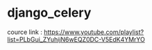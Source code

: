 # django_celery
cource link : https://www.youtube.com/playlist?list=PLbGui_ZYuhijN6wEQZ0DC-V5EdK4YMrYO

